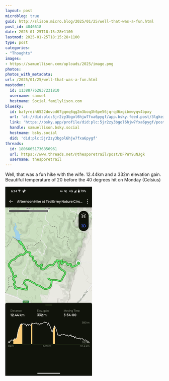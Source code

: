 ```yaml
---
layout: post
microblog: true
guid: http://slison.micro.blog/2025/01/25/well-that-was-a-fun.html
post_id: 4846618
date: 2025-01-25T18:15:28+1100
lastmod: 2025-01-25T18:15:28+1100
type: post
categories:
- "Thoughts"
images:
- https://samuellison.com/uploads/2025/image.png
photos:
photos_with_metadata:
url: /2025/01/25/well-that-was-a-fun.html
mastodon:
  id: 113887762837231810
  username: samuel
  hostname: Social.familylison.com
bluesky:
  id: bafyreih6522dovod67gqnq6qg2m3boq3h6pe56jqrqd6xgibmwyqv4bpxy
  url: 'at://did:plc:5jr2zy3bgol6hjw7fxa6pygf/app.bsky.feed.post/3lgkeil66qf2w'
  link: 'https://bsky.app/profile/did:plc:5jr2zy3bgol6hjw7fxa6pygf/post/3lgkeil66qf2w'
  handle: samuellison.bsky.social
  hostname: bsky.social
  did: 'did:plc:5jr2zy3bgol6hjw7fxa6pygf'
threads:
  id: 18066651736856961
  url: https://www.threads.net/@thesporetrail/post/DFPWY9uNJgk
  username: thesporetrail
---
```

Well, that was a fun hike with the wife. 12.44km and a 332m elevation gain. Beautiful temperature of 20 before the 40 degrees hit on Monday (Celsius)

<img src="uploads/2025/image.png" width="276" height="600" alt="">
